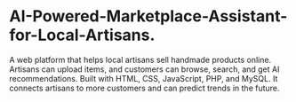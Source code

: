 # AI-Powered-Marketplace-Assistant-for-Local-Artisans.
A web platform that helps local artisans sell handmade products online. Artisans can upload items, and customers can browse, search, and get AI recommendations. Built with HTML, CSS, JavaScript, PHP, and MySQL. It connects artisans to more customers and can predict trends in the future.
